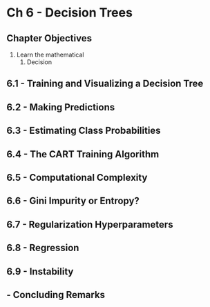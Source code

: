 # Ch 6 - Decision Trees

## Chapter Objectives

1. Learn the mathematical 
    1. Decision 




## 6.1 - Training and Visualizing a Decision Tree
## 6.2 - Making Predictions
## 6.3 - Estimating Class Probabilities
## 6.4 - The CART Training Algorithm
## 6.5 - Computational Complexity
## 6.6 - Gini Impurity or Entropy?
## 6.7 - Regularization Hyperparameters
## 6.8 - Regression
## 6.9 - Instability

## - Concluding Remarks




[anomaly_detection]: https://github.com/aj112358/ML_Notes/blob/main/01_The_Machine_Learning_Landscape/01_images/anomaly_detection.png "illustration of anomaly detection"
